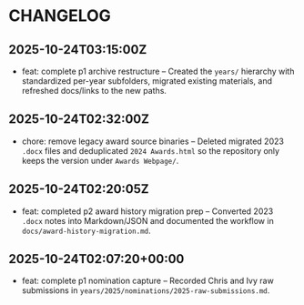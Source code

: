 # CHANGELOG

## 2025-10-24T03:15:00Z
- feat: complete p1 archive restructure – Created the `years/` hierarchy with standardized per-year subfolders, migrated existing materials, and refreshed docs/links to the new paths.

## 2025-10-24T02:32:00Z
- chore: remove legacy award source binaries – Deleted migrated 2023 `.docx` files and deduplicated `2024 Awards.html` so the repository only keeps the version under `Awards Webpage/`.

## 2025-10-24T02:20:05Z
- feat: completed p2 award history migration prep – Converted 2023 `.docx` notes into Markdown/JSON and documented the workflow in `docs/award-history-migration.md`.

## 2025-10-24T02:07:20+00:00
- feat: complete p1 nomination capture – Recorded Chris and Ivy raw submissions in `years/2025/nominations/2025-raw-submissions.md`.
